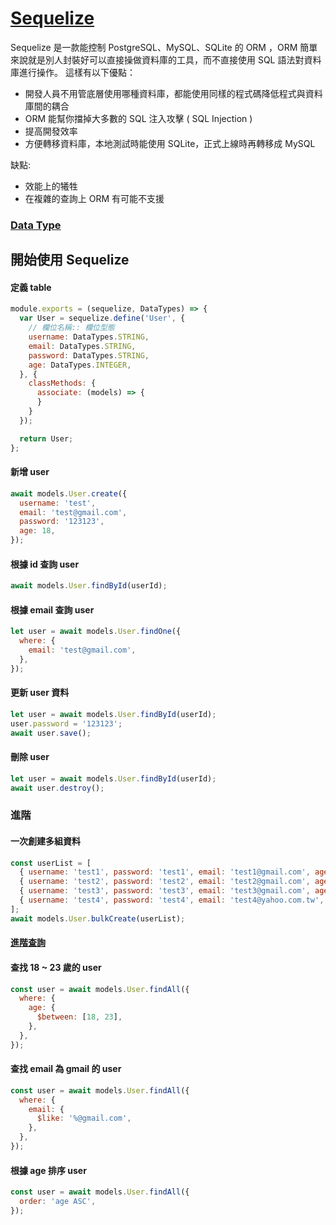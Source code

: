 # [Sequelize](http://docs.sequelizejs.com/en/latest/)
Sequelize 是一款能控制 PostgreSQL、MySQL、SQLite 的 ORM ，ORM 簡單來說就是別人封裝好可以直接操做資料庫的工具，而不直接使用 SQL 語法對資料庫進行操作。
這樣有以下優點：

* 開發人員不用管底層使用哪種資料庫，都能使用同樣的程式碼降低程式與資料庫間的耦合
* ORM 能幫你擋掉大多數的 SQL 注入攻擊 ( SQL Injection )
* 提高開發效率
* 方便轉移資料庫，本地測試時能使用 SQLite，正式上線時再轉移成 MySQL

缺點:
* 效能上的犧牲
* 在複雜的查詢上 ORM 有可能不支援

### [Data Type](http://docs.sequelizejs.com/en/latest/docs/models-definition/#data-types)
## 開始使用 Sequelize

#### 定義 table
```javascript
module.exports = (sequelize, DataTypes) => {
  var User = sequelize.define('User', {
    // 欄位名稱:: 欄位型態
    username: DataTypes.STRING,
    email: DataTypes.STRING,
    password: DataTypes.STRING,
    age: DataTypes.INTEGER,
  }, {
    classMethods: {
      associate: (models) => {
      }
    }
  });

  return User;
};
```

#### 新增 user
```javascript
await models.User.create({
  username: 'test',
  email: 'test@gmail.com',
  password: '123123',
  age: 18,
});
```

#### 根據 id 查詢 user
```javascript
await models.User.findById(userId);
```

#### 根據 email 查詢 user
```javascript
let user = await models.User.findOne({
  where: {
    email: 'test@gmail.com',
  },
});
```

#### 更新 user 資料
```javascript
let user = await models.User.findById(userId);
user.password = '123123';
await user.save();
```

#### 刪除 user
```javascript
let user = await models.User.findById(userId);
await user.destroy();
```

### 進階

#### 一次創建多組資料
```javascript
const userList = [
  { username: 'test1', password: 'test1', email: 'test1@gmail.com', age: 18 },
  { username: 'test2', password: 'test2', email: 'test2@gmail.com', age: 30 },
  { username: 'test3', password: 'test3', email: 'test3@gmail.com', age: 20 },
  { username: 'test4', password: 'test4', email: 'test4@yahoo.com.tw', age: 23 },
];
await models.User.bulkCreate(userList);
```

#### [進階查詢](http://docs.sequelizejs.com/en/latest/docs/querying/#operators)
#### 查找 18 ~ 23 歲的 user
```javascript
const user = await models.User.findAll({
  where: {
    age: {
      $between: [18, 23],
    },
  },
});
```

#### 查找 email 為 gmail 的 user
```javascript
const user = await models.User.findAll({
  where: {
    email: {
      $like: '%@gmail.com',
    },
  },
});
```

#### 根據 age 排序 user
```javascript
const user = await models.User.findAll({
  order: 'age ASC',
});
```
